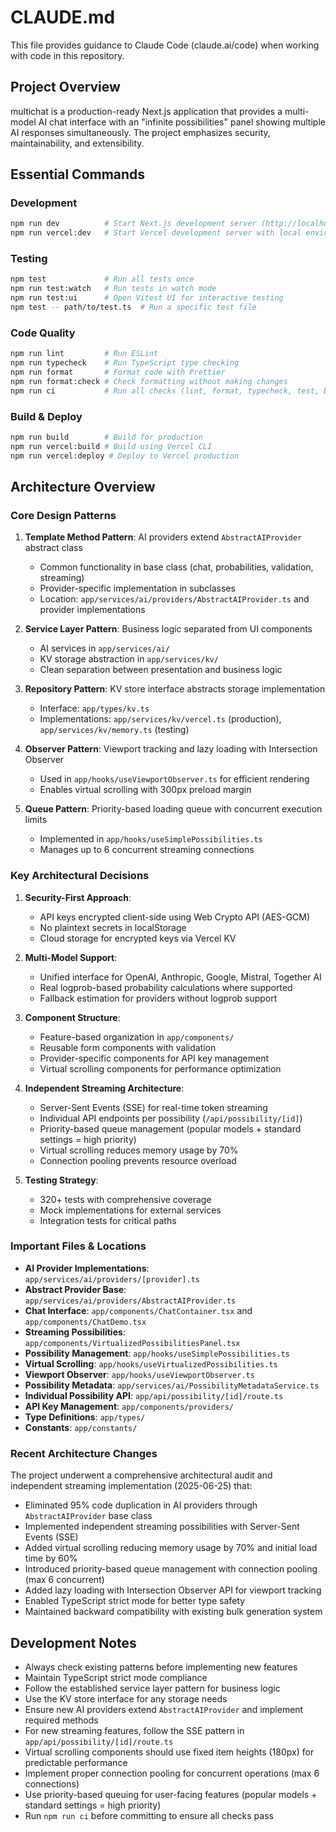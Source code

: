 # CLAUDE.md

This file provides guidance to Claude Code (claude.ai/code) when working with code in this repository.

## Project Overview

multichat is a production-ready Next.js application that provides a multi-model AI chat interface with an "infinite possibilities" panel showing multiple AI responses simultaneously. The project emphasizes security, maintainability, and extensibility.

## Essential Commands

### Development
```bash
npm run dev          # Start Next.js development server (http://localhost:3000)
npm run vercel:dev   # Start Vercel development server with local environment
```

### Testing
```bash
npm test             # Run all tests once
npm run test:watch   # Run tests in watch mode
npm run test:ui      # Open Vitest UI for interactive testing
npm test -- path/to/test.ts  # Run a specific test file
```

### Code Quality
```bash
npm run lint         # Run ESLint
npm run typecheck    # Run TypeScript type checking
npm run format       # Format code with Prettier
npm run format:check # Check formatting without making changes
npm run ci           # Run all checks (lint, format, typecheck, test, build)
```

### Build & Deploy
```bash
npm run build        # Build for production
npm run vercel:build # Build using Vercel CLI
npm run vercel:deploy # Deploy to Vercel production
```

## Architecture Overview

### Core Design Patterns

1. **Template Method Pattern**: AI providers extend `AbstractAIProvider` abstract class
   - Common functionality in base class (chat, probabilities, validation, streaming)
   - Provider-specific implementation in subclasses
   - Location: `app/services/ai/providers/AbstractAIProvider.ts` and provider implementations

2. **Service Layer Pattern**: Business logic separated from UI components
   - AI services in `app/services/ai/`
   - KV storage abstraction in `app/services/kv/`
   - Clean separation between presentation and business logic

3. **Repository Pattern**: KV store interface abstracts storage implementation
   - Interface: `app/types/kv.ts`
   - Implementations: `app/services/kv/vercel.ts` (production), `app/services/kv/memory.ts` (testing)

4. **Observer Pattern**: Viewport tracking and lazy loading with Intersection Observer
   - Used in `app/hooks/useViewportObserver.ts` for efficient rendering
   - Enables virtual scrolling with 300px preload margin

5. **Queue Pattern**: Priority-based loading queue with concurrent execution limits
   - Implemented in `app/hooks/useSimplePossibilities.ts`
   - Manages up to 6 concurrent streaming connections

### Key Architectural Decisions

1. **Security-First Approach**:
   - API keys encrypted client-side using Web Crypto API (AES-GCM)
   - No plaintext secrets in localStorage
   - Cloud storage for encrypted keys via Vercel KV

2. **Multi-Model Support**:
   - Unified interface for OpenAI, Anthropic, Google, Mistral, Together AI
   - Real logprob-based probability calculations where supported
   - Fallback estimation for providers without logprob support

3. **Component Structure**:
   - Feature-based organization in `app/components/`
   - Reusable form components with validation
   - Provider-specific components for API key management
   - Virtual scrolling components for performance optimization

4. **Independent Streaming Architecture**:
   - Server-Sent Events (SSE) for real-time token streaming
   - Individual API endpoints per possibility (`/api/possibility/[id]`)
   - Priority-based queue management (popular models + standard settings = high priority)
   - Virtual scrolling reduces memory usage by 70%
   - Connection pooling prevents resource overload

5. **Testing Strategy**:
   - 320+ tests with comprehensive coverage
   - Mock implementations for external services
   - Integration tests for critical paths

### Important Files & Locations

- **AI Provider Implementations**: `app/services/ai/providers/[provider].ts`
- **Abstract Provider Base**: `app/services/ai/providers/AbstractAIProvider.ts`
- **Chat Interface**: `app/components/ChatContainer.tsx` and `app/components/ChatDemo.tsx`
- **Streaming Possibilities**: `app/components/VirtualizedPossibilitiesPanel.tsx`
- **Possibility Management**: `app/hooks/useSimplePossibilities.ts`
- **Virtual Scrolling**: `app/hooks/useVirtualizedPossibilities.ts`
- **Viewport Observer**: `app/hooks/useViewportObserver.ts`
- **Possibility Metadata**: `app/services/ai/PossibilityMetadataService.ts`
- **Individual Possibility API**: `app/api/possibility/[id]/route.ts`
- **API Key Management**: `app/components/providers/`
- **Type Definitions**: `app/types/`
- **Constants**: `app/constants/`

### Recent Architecture Changes

The project underwent a comprehensive architectural audit and independent streaming implementation (2025-06-25) that:
- Eliminated 95% code duplication in AI providers through `AbstractAIProvider` base class
- Implemented independent streaming possibilities with Server-Sent Events (SSE)
- Added virtual scrolling reducing memory usage by 70% and initial load time by 60%
- Introduced priority-based queue management with connection pooling (max 6 concurrent)
- Added lazy loading with Intersection Observer API for viewport tracking
- Enabled TypeScript strict mode for better type safety
- Maintained backward compatibility with existing bulk generation system

## Development Notes

- Always check existing patterns before implementing new features
- Maintain TypeScript strict mode compliance
- Follow the established service layer pattern for business logic
- Use the KV store interface for any storage needs
- Ensure new AI providers extend `AbstractAIProvider` and implement required methods
- For new streaming features, follow the SSE pattern in `app/api/possibility/[id]/route.ts`
- Virtual scrolling components should use fixed item heights (180px) for predictable performance
- Implement proper connection pooling for concurrent operations (max 6 connections)
- Use priority-based queuing for user-facing features (popular models + standard settings = high priority)
- Run `npm run ci` before committing to ensure all checks pass